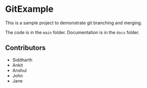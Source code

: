 # GitExample

This is a sample project to demonstrate git branching and merging.

The code is in the `main` folder. Documentation is in the `docs` folder.

## Contributors

- Siddharth
- Ankit
- Anshul
- John
- Jane
